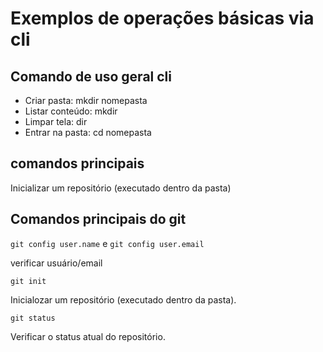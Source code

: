 # Exemplos de operações básicas via cli

## Comando de uso geral cli

- Criar pasta: mkdir nomepasta
- Listar conteúdo: mkdir 
- Limpar tela: dir
- Entrar na pasta: cd nomepasta

## comandos principais

Inicializar um repositório (executado dentro da pasta)

## Comandos principais do git

`git config user.name` e  `git config user.email`

verificar usuário/email

`git init`

Inicialozar um repositório (executado dentro da pasta).

`git status`

Verificar o status atual do repositório.